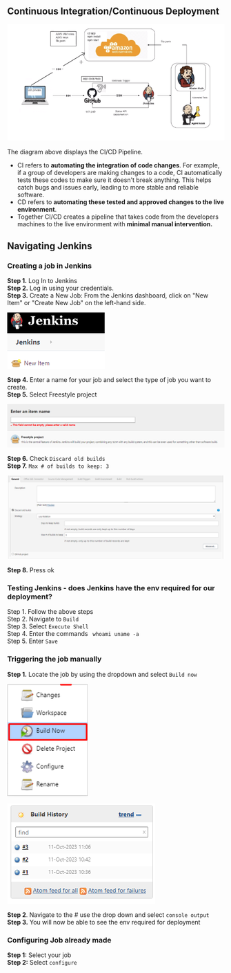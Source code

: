 ## Continuous Integration/Continuous Deployment 

![alt text](CICD.png)

The diagram above displays the CI/CD Pipeline. 
- CI refers to **automating the integration of code changes**. For example, if a group of developers are making changes to a code, CI automatically tests these codes to make sure it doesn't break anything. This helps catch bugs and issues early, leading to more stable and reliable software.
- CD refers to **automating these tested and approved changes to the live environment**. 
- Together CI/CD creates a pipeline that takes code from the developers machines to the live environment with **minimal manual intervention.** 

## Navigating Jenkins

### Creating a job in Jenkins

**Step 1.** Log In to Jenkins <br>
**Step 2.** Log in using your credentials. <br>
**Step 3.** Create a New Job: From the Jenkins dashboard, click on "New Item" or "Create New Job" on the left-hand side. <br>

![alt text](new.png)

**Step 4.** Enter a name for your job and select the type of job you want to create. <br>
**Step 5.** Select Freestyle project <br>

![alt text](name.png)

**Step 6.** Check `Discard old builds` <br>
**Step 7.** `Max # of builds to keep: 3` <br>

![alt text](old.png)

**Step 8.** Press ok <br>

### Testing Jenkins - does Jenkins have the env required for our deployment?

Step 1. Follow the above steps <br>
Step 2. Navigate to `Build` <br>
Step 3. Select `Execute Shell` <br>
Step 4. Enter the commands ` whoami uname -a` <br>
Step 5. Enter `Save` <br>

### Triggering the job manually

**Step 1.** Locate the job by using the dropdown and select `Build now` <br>

![alt text](buildnow.png)

![alt text](build.png)

**Step 2**. Navigate to the # use the drop down and select `console output` <br>
**Step 3.** You will now be able to see the env required for deployment 

### Configuring Job already made

**Step 1:** Select your job <br>
**Step 2:** Select `configure`